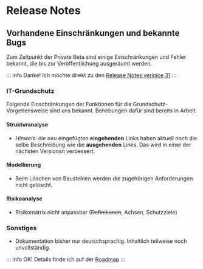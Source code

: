 # Release Notes

## Vorhandene Einschränkungen und bekannte Bugs

Zum Zeitpunkt der Private Beta sind einige Einschränkungen und Fehler bekannt, die bis zur Veröffentlichung ausgeräumt werden.

::: info Danke! Ich möchte direkt zu den [Release Notes verinice 31](verinice-31)
:::

### IT-Grundschutz

Folgende Einschränkungen der Funktionen für die Grundschutz-Vorgehensweise sind uns bekannt. Behebungen dafür sind bereits in Arbeit.

#### Strukturanalyse

- *Hinweis:* die neu eingefügten **eingehenden** Links haben aktuell noch die selbe Beschreibung wie die **ausgehenden** Links. Das wird in einer der nächsten Versionsn verbessert.

#### Modellierung

- Beim Löschen von Bausteinen werden die zugehörigen Anforderungen nicht gelöscht.

#### Risikoanalyse

- Risikomatrix nicht anpassbar (~~Definitionen~~, Achsen, Schutzziele)

### Sonstiges

- Dokumentation bisher nur deutschsprachig. Inhaltlich teilweise noch unvollständig.

::: info OK! Details finde ich auf der [Roadmap](../roadmap/)
:::
